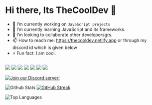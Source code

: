 # Hi there, Its TheCoolDev 👋


- 🔭 I’m currently working on `JavaScript projects`
- 🌱 I’m currently learning JavaScript and its frameworks.
- 👯 I’m looking to collaborate other developersgrs.
- 📫 How to reach me: https://thecooldev.netlify.app or through my discord id which is given below
- ⚡ Fun fact: I am cool.

###

<img src = "https://img.shields.io/badge/-figma-red?logo=figma&logoColor=white&black&style=for-the-badge"> <img src = "https://img.shields.io/badge/-JAVASCRIPT-yellow?style=for-the-badge"> <img src = "https://img.shields.io/badge/-BLENDER-F5792A?logo=blender&logoColor=fff&style=for-the-badge"> <img src = "https://img.shields.io/badge/-UNITY-000000?logo=unity&logoColor=fff&style=for-the-badge"> <img src = "https://img.shields.io/badge/-HTML-e34f26?logo=html5&logoColor=fff&style=for-the-badge"> <img src = "https://img.shields.io/badge/-PHOTOSHOP-31A8FF?logo=photoshop&logoColor=fff&style=for-the-badge"> ![](https://dcbadge.vercel.app/api/shield/778832929186906123?style=for-the-badge)


[![Join our Discord server!](https://invidget.switchblade.xyz/RPC9PNJrSt)](http://discord.gg/RPC9PNJrSt)



![Github Stats](https://github-readme-stats.vercel.app/api?username=TheCoolGDev&hide_border=true&show_icons=true&theme=onedark) [![GitHub Streak](http://github-readme-streak-stats.herokuapp.com?user=TheCoolGDev&theme=onedark&hide_border=true&date_format=M%20j%5B%2C%20Y%5D)](https://git.io/streak-stats)

![Top Languages](https://github-readme-stats.vercel.app/api/top-langs/?username=THECOOLGDEV&show_icons=true&hide_border=true&theme=onedark) 


